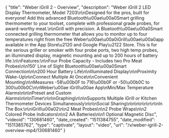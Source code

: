 {
    "title": "Weber iGrill 2 - Overview",
    "description": "Weber iGrill 2 LED Display Thermometer, Model 7203\n\nDesigned for the pros, built for everyone! Add this advanced Bluetooth\u00ae\u00a0Smart grilling thermometer to your toolset, complete with professional grade probes, for award-worthy meat.\n\nGrill with precision. A Bluetooth\u00ae\u00a0Smart connected grilling thermometer that allows you to monitor up to four temperatures right from the free Weber\u00ae\u00a0iGrill\u00ae\u00a0app available in the App Store\u2120 and Google Play\u2122 Store. This is for the serious griller or smoker with four probe ports, two high temp probes, an illuminated display, magnetic mounting and up to 200 hours of battery life.\n\nFeatures:\n\nFour Probe Capacity - Includes two Pro Meat Probes\n\n150' Line of Sight Bluetooth\u00ae\u00a0Smart Connection\n\n200 Hour Battery Life\n\nIlluminated Display\n\nProximity Wake-Up\n\nConnect Multiple At Once\n\nConvenient Mounting\n\nMeasures -58\u00b0F to 716\u00b0F or -50\u00b0C to 300\u00b0C\n\nWeber\u00ae iGrill\u00ae App\nMin\/Max Temperature Alarms\n\n\nPreset and Custom Alarms\n\n\nTimer\n\n\nGraphing\n\n\nSupports Multiple iGrill or Kitchen Thermometer Devices Simultaneously\n\n\nSocial Sharing\n\n\n\n\n\n\n\nIn The Box:\n\niGrill\u00a02\n\n2 Meat Probes\n\n2 Probe Wraps\n\n2 Colored Probe Indicators\n\n2 AA Batteries\n\n1 Optional Magnetic Disc",
    "videoid": "130681460",
    "date_created": "1511384755",
    "date_modified": "1511385762",
    "type": "captivate",
    "layout": "video",
    "url": "\/v\/weber-igrill-2-overview-mp4\/130681460"
}